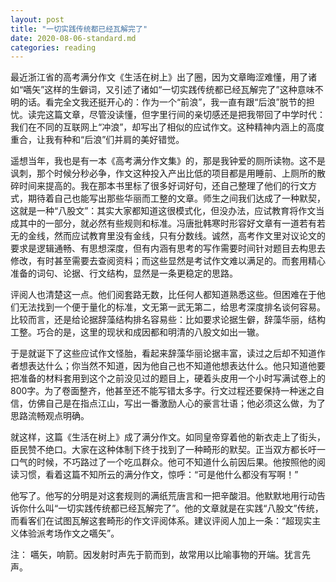 ```yaml
---
layout: post
title: "一切实践传统都已经瓦解完了"
date: 2020-08-06-standard.md
categories: reading
---
```


最近浙江省的高考满分作文《生活在树上》出了圈，因为文章晦涩难懂，用了诸如“嚆矢”这样的生僻词，又引述了诸如“一切实践传统都已经瓦解完了”这种意味不明的话。看完全文我还挺开心的：作为一个“前浪”，我一直有跟“后浪”脱节的担忧。读完这篇文章，尽管没读懂，但字里行间的亲切感还是把我带回了中学时代：我们在不同的互联网上“冲浪”，却写出了相似的应试作文。这种精神内涵上的高度重合，让我有种和“后浪”们并肩的美好错觉。

遥想当年，我也是有一本《高考满分作文集》的，那是我钟爱的厕所读物。这不是讽刺，那个时候分秒必争，作文这种投入产出比低的项目都是用睡前、上厕所的散碎时间来提高的。我在那本书里标了很多好词好句，还自己整理了他们的行文方式，期待着自己也能写出那些华丽而工整的文章。师生之间我们达成了一种默契，这就是一种“八股文”：其实大家都知道这很模式化，但没办法，应试教育将作文当成其中的一部分，就必然有些规则和标准。冯唐批韩寒时形容好文章有一道若有若无的金线，然而应试教育里没有金线，只有分数线。诚然，高考作文里对议论文的要求是逻辑通畅、有思想深度，但有内涵有思考的写作需要时间针对题目去构思去修改，有时甚至需要去查阅资料；而这些显然是考试作文难以满足的。而套用精心准备的词句、论据、行文结构，显然是一条更稳定的思路。

评阅人也清楚这一点。他们阅套路无数，比任何人都知道熟悉这些。但困难在于他们无法找到一个便于量化的标准，文无第一武无第二，给思考深度排名谈何容易。比较而言，还是给论据辞藻结构排名容易些：比如要求论据生僻，辞藻华丽，结构工整。巧合的是，这里的现状和成因都和明清的八股文如出一辙。

于是就诞下了这些应试作文怪胎，看起来辞藻华丽论据丰富，读过之后却不知道作者想表达什么；你当然不知道，因为他自己也不知道他想表达什么。他只知道他要把准备的材料套用到这个之前没见过的题目上，硬着头皮用一个小时写满试卷上的800字。为了卷面整齐，他甚至还不能写错太多字。行文过程还要保持一种迷之自信，仿佛自己是在指点江山，写出一番激励人心的豪言壮语；他必须这么做，为了思路流畅观点明确。

就这样，这篇《生活在树上》成了满分作文。如同皇帝穿着他的新衣走上了街头，臣民赞不绝口。大家在这种体制下终于找到了一种畸形的默契。正当双方都长吁一口气的时候，不巧路过了一个吃瓜群众。他可不知道什么前因后果。他按照他的阅读习惯，看着这篇不知所云的满分作文，惊呼：“可是他什么都没有写啊！”

他写了。他写的分明是对这套规则的满纸荒唐言和一把辛酸泪。他默默地用行动告诉你什么叫“一切实践传统都已经瓦解完了”。他的文章就是在实践“八股文”传统，而看客们在试图瓦解这套畸形的作文评阅体系。建议评阅人加上一条：“超现实主义体验派考场作文之嚆矢”。

注：
嚆矢，响箭。因发射时声先于箭而到，故常用以比喻事物的开端。犹言先声。